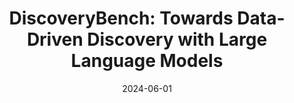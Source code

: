 ---
title: "DiscoveryBench: Towards Data-Driven Discovery with Large Language Models"
collection: publications
permalink: /publication/2024-06-01-DiscoveryBench-Towards-Data-Driven-Discovery-with-Large-Language-Models
date: 2024-06-01
venue: 'arXiv preprint arXiv:2407.01725'
---